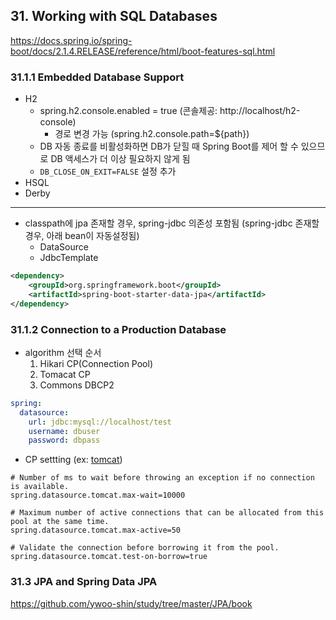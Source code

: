 ## 31. Working with SQL Databases
https://docs.spring.io/spring-boot/docs/2.1.4.RELEASE/reference/html/boot-features-sql.html

### 31.1.1 Embedded Database Support
* H2
  * spring.h2.console.enabled = true (콘솔제공: http://localhost/h2-console)
    * 경로 변경 가능 (spring.h2.console.path=${path})
  * DB 자동 종료를 비활성화하면 DB가 닫힐 때 Spring Boot를 제어 할 수 있으므로 DB 액세스가 더 이상 필요하지 않게 됨
  * `DB_CLOSE_ON_EXIT=FALSE` 설정 추가
* HSQL
* Derby
---
* classpath에 jpa 존재할 경우,  spring-jdbc 의존성 포함됨 (spring-jdbc 존재할 경우, 아래 bean이 자동설정됨)
  * DataSource
  * JdbcTemplate
  
```xml
<dependency>
    <groupId>org.springframework.boot</groupId>
    <artifactId>spring-boot-starter-data-jpa</artifactId>
</dependency>
```

### 31.1.2 Connection to a Production Database
* algorithm 선택 순서
  1. Hikari CP(Connection Pool)
  2. Tomacat CP
  3. Commons DBCP2
  
```yml
spring:
  datasource:
    url: jdbc:mysql://localhost/test
    username: dbuser
    password: dbpass
```

* CP settting (ex: [tomcat](https://tomcat.apache.org/tomcat-8.0-doc/jdbc-pool.html#Common_Attributes))
```properties
# Number of ms to wait before throwing an exception if no connection is available.
spring.datasource.tomcat.max-wait=10000

# Maximum number of active connections that can be allocated from this pool at the same time.
spring.datasource.tomcat.max-active=50

# Validate the connection before borrowing it from the pool.
spring.datasource.tomcat.test-on-borrow=true
```

### 31.3 JPA and Spring Data JPA
https://github.com/ywoo-shin/study/tree/master/JPA/book
